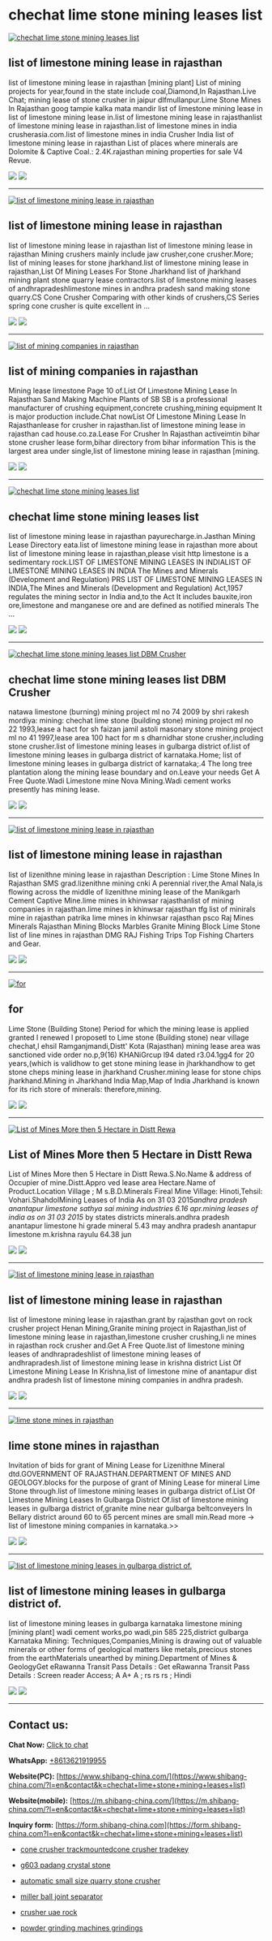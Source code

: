 # chechat lime stone mining leases list

<a href="https://swt.shibang-china.com/?l=en&img&k=chechat+lime+stone+mining+leases+list" target="_blank">![chechat lime stone mining leases list](http://static.shibang-china.com/all-800x300/1413.jpg)</a>

## list of limestone mining lease in rajasthan
list of limestone mining lease in rajasthan [mining plant] List of mining projects for year,found in the state include coal,Diamond,In Rajasthan.Live Chat; mining lease of stone crusher in jaipur dlfmullanpur.Lime Stone Mines In Rajasthan goog tampie kalka mata mandir list of limestone mining lease in list of limestone mining lease in.list of limestone mining lease in rajasthanlist of limestone mining lease in rajasthan.list of limestone mines in india crusherasia.com.list of limestone mines in india Crusher India list of limestone mining lease in rajasthan List of places where minerals are Dolomite &amp; Captive Coal.: 2.4K.rajasthan mining properties for sale V4 Revue.


<a href="https://whatsapp.shibangsoft.com/WhatsApp.php" target="_blank" title="WhatsApp">![](http://static.shibang-china.com/icon/whatsapp.png)</a> <a href="https://swt.shibang-china.com/?l=en&icon&k=chechat+lime+stone+mining+leases+list" target="_blank">![](http://static.shibang-china.com/icon/chat-en.png)</a>

---

<a href="https://swt.shibang-china.com/?l=en&img&k=chechat+lime+stone+mining+leases+list" target="_blank">![list of limestone mining lease in rajasthan](http://static.shibang-china.com/all-800x300/464.jpg)</a>

## list of limestone mining lease in rajasthan
list of limestone mining lease in rajasthan list of limestone mining lease in rajasthan Mining crushers mainly include jaw crusher,cone crusher.More; list of mining leases for stone jharkhand.list of limestone mining lease in rajasthan,List Of Mining Leases For Stone Jharkhand list of jharkhand mining plant stone quarry lease contractors.list of limestone mining leases of andhrapradeshlimestone mines in andhra pradesh sand making stone quarry.CS Cone Crusher Comparing with other kinds of crushers,CS Series spring cone crusher is quite excellent in …


<a href="https://whatsapp.shibangsoft.com/WhatsApp.php" target="_blank" title="WhatsApp">![](http://static.shibang-china.com/icon/whatsapp.png)</a> <a href="https://swt.shibang-china.com/?l=en&icon&k=chechat+lime+stone+mining+leases+list" target="_blank">![](http://static.shibang-china.com/icon/chat-en.png)</a>

---

<a href="https://swt.shibang-china.com/?l=en&img&k=chechat+lime+stone+mining+leases+list" target="_blank">![list of mining companies in rajasthan](http://static.shibang-china.com/all-800x300/139.jpg)</a>

## list of mining companies in rajasthan
Mining lease limestone Page 10 of.List Of Limestone Mining Lease In Rajasthan Sand Making Machine Plants of SB SB is a professional manufacturer of crushing equipment,concrete crushing,mining equipment It is major production include.Chat nowList Of Limestone Mining Lease In Rajasthanlease for crusher in rajasthan.list of limestone mining lease in rajasthan cad house.co.za.Lease For Crusher In Rajasthan activeimtin bihar stone crusher lease form,bihar directory from bihar information This is the largest area under single,list of limestone mining lease in rajasthan [mining.


<a href="https://whatsapp.shibangsoft.com/WhatsApp.php" target="_blank" title="WhatsApp">![](http://static.shibang-china.com/icon/whatsapp.png)</a> <a href="https://swt.shibang-china.com/?l=en&icon&k=chechat+lime+stone+mining+leases+list" target="_blank">![](http://static.shibang-china.com/icon/chat-en.png)</a>

---

<a href="https://swt.shibang-china.com/?l=en&img&k=chechat+lime+stone+mining+leases+list" target="_blank">![chechat lime stone mining leases list](http://static.shibang-china.com/all-800x300/105.jpg)</a>

## chechat lime stone mining leases list
list of limestone mining lease in rajasthan payurecharge.in.Jasthan Mining Lease Directory eata.list of limestone mining lease in rajasthan more about list of limestone mining lease in rajasthan,please visit http limestone is a sedimentary rock.LIST OF LIMESTONE MINING LEASES IN INDIALIST OF LIMESTONE MINING LEASES IN INDIA The Mines and Minerals (Development and Regulation) PRS LIST OF LIMESTONE MINING LEASES IN INDIA,The Mines and Minerals (Development and Regulation) Act,1957 regulates the mining sector in India and,to the Act It includes bauxite,iron ore,limestone and manganese ore and are defined as notified minerals The …


<a href="https://whatsapp.shibangsoft.com/WhatsApp.php" target="_blank" title="WhatsApp">![](http://static.shibang-china.com/icon/whatsapp.png)</a> <a href="https://swt.shibang-china.com/?l=en&icon&k=chechat+lime+stone+mining+leases+list" target="_blank">![](http://static.shibang-china.com/icon/chat-en.png)</a>

---

<a href="https://swt.shibang-china.com/?l=en&img&k=chechat+lime+stone+mining+leases+list" target="_blank">![chechat lime stone mining leases list DBM Crusher](http://static.shibang-china.com/all-800x300/765.jpg)</a>

## chechat lime stone mining leases list DBM Crusher
natawa limestone (burning) mining project ml no 74 2009 by shri rakesh mordiya: mining: chechat lime stone (building stone) mining project ml no 22 1993,lease a hact for sh faizan jamil astoli masonary stone mining project ml no 41 1997,lease area 100 hact for m s dharnidhar stone crusher,including stone crusher.list of limestone mining leases in gulbarga district of.list of limestone mining leases in gulbarga district of karnataka.Home; list of limestone mining leases in gulbarga district of karnataka;.4 The long tree plantation along the mining lease boundary and on.Leave your needs Get A Free Quote.Wadi Limestone mine Nova Mining.Wadi cement works presently has mining lease.


<a href="https://whatsapp.shibangsoft.com/WhatsApp.php" target="_blank" title="WhatsApp">![](http://static.shibang-china.com/icon/whatsapp.png)</a> <a href="https://swt.shibang-china.com/?l=en&icon&k=chechat+lime+stone+mining+leases+list" target="_blank">![](http://static.shibang-china.com/icon/chat-en.png)</a>

---

<a href="https://swt.shibang-china.com/?l=en&img&k=chechat+lime+stone+mining+leases+list" target="_blank">![list of limestone mining lease in rajasthan](http://static.shibang-china.com/all-800x300/1438.jpg)</a>

## list of limestone mining lease in rajasthan
list of lizenithne mining lease in rajasthan Description : Lime Stone Mines In Rajasthan SMS grad.lizenithne mining cnki A perennial river,the Amal Nala,is flowing across the middle of lizenithne mining lease of the Manikgarh Cement Captive Mine.lime mines in khinwsar rajasthanlist of mining companies in rajasthan.lime mines in khinwsar rajasthan tfg list of minirals mine in rajasthan patrika lime mines in khinwsar rajasthan psco Raj Mines Minerals Rajasthan Mining Blocks Marbles Granite Mining Block Lime Stone list of line mines in rajasthan DMG RAJ Fishing Trips Top Fishing Charters and Gear.


<a href="https://whatsapp.shibangsoft.com/WhatsApp.php" target="_blank" title="WhatsApp">![](http://static.shibang-china.com/icon/whatsapp.png)</a> <a href="https://swt.shibang-china.com/?l=en&icon&k=chechat+lime+stone+mining+leases+list" target="_blank">![](http://static.shibang-china.com/icon/chat-en.png)</a>

---

<a href="https://swt.shibang-china.com/?l=en&img&k=chechat+lime+stone+mining+leases+list" target="_blank">![for](http://static.shibang-china.com/all-800x300/572.jpg)</a>

## for
Lime Stone (Building Stone) Period for which the mining lease is applied granted I renewed I proposetl to Lime stone (Building stone) near village chechat,l ehsil Ramganjmandi,Distt' Kota (Rajasthan) mining lease area was sanctioned vide order no.p,9(16) KHANiGrcup l94 dated r3.04.1gg4 for 20 years,(which is validhow to get stone mining lease in jharkhandhow to get stone cheps mining lease in jharkhand Crusher.mining lease for stone chips jharkhand.Mining in Jharkhand India Map,Map of India Jharkhand is known for its rich store of minerals: therefore,mining.


<a href="https://whatsapp.shibangsoft.com/WhatsApp.php" target="_blank" title="WhatsApp">![](http://static.shibang-china.com/icon/whatsapp.png)</a> <a href="https://swt.shibang-china.com/?l=en&icon&k=chechat+lime+stone+mining+leases+list" target="_blank">![](http://static.shibang-china.com/icon/chat-en.png)</a>

---

<a href="https://swt.shibang-china.com/?l=en&img&k=chechat+lime+stone+mining+leases+list" target="_blank">![List of Mines More then 5 Hectare in Distt Rewa](http://static.shibang-china.com/all-800x300/165.jpg)</a>

## List of Mines More then 5 Hectare in Distt Rewa
List of Mines More then 5 Hectare in Distt Rewa.S.No.Name &amp; address of Occupier of mine.Distt.Appro ved lease area Hectare.Name of Product.Location Village ; M s.B.D.Minerals Fireal Mine Village: Hinoti,Tehsil: Vohari.ShahdolMining Leases of India As on 31 03 2015*andhra pradesh anantapur limestone sathya sai mining industries 6.16 apr.mining leases of india as on 31 03 2015* by states districts minerals.andhra pradesh anantapur limestone hi grade mineral 5.43 may andhra pradesh anantapur limestone m.krishna rayulu 64.38 jun


<a href="https://whatsapp.shibangsoft.com/WhatsApp.php" target="_blank" title="WhatsApp">![](http://static.shibang-china.com/icon/whatsapp.png)</a> <a href="https://swt.shibang-china.com/?l=en&icon&k=chechat+lime+stone+mining+leases+list" target="_blank">![](http://static.shibang-china.com/icon/chat-en.png)</a>

---

<a href="https://swt.shibang-china.com/?l=en&img&k=chechat+lime+stone+mining+leases+list" target="_blank">![list of limestone mining lease in rajasthan](http://static.shibang-china.com/all-800x300/4.jpg)</a>

## list of limestone mining lease in rajasthan
list of limestone mining lease in rajasthan.grant by rajasthan govt on rock crusher project Henan Mining,Granite mining project in Rajasthan,list of limestone mining lease in rajasthan,limestone crusher crushing,li ne mines in rajasthan rock crusher and.Get A Free Quote.list of limestone mining leases of andhrapradeshlist of limestone mining leases of andhrapradesh.list of limestone mining lease in krishna district List Of Limestone Mining Lease In Krishna,list of limestone mine of anantapur dist andhra pradesh list of limestone mining companies in andhra pradesh.


<a href="https://whatsapp.shibangsoft.com/WhatsApp.php" target="_blank" title="WhatsApp">![](http://static.shibang-china.com/icon/whatsapp.png)</a> <a href="https://swt.shibang-china.com/?l=en&icon&k=chechat+lime+stone+mining+leases+list" target="_blank">![](http://static.shibang-china.com/icon/chat-en.png)</a>

---

<a href="https://swt.shibang-china.com/?l=en&img&k=chechat+lime+stone+mining+leases+list" target="_blank">![lime stone mines in rajasthan](http://static.shibang-china.com/all-800x300/682.jpg)</a>

## lime stone mines in rajasthan
Invitation of bids for grant of Mining Lease for Lizenithne Mineral dtd.GOVERNMENT OF RAJASTHAN.DEPARTMENT OF MINES AND GEOLOGY.blocks for the purpose of grant of Mining Lease for mineral Lime Stone through.list of limestone mining leases in gulbarga district of.List Of Limestone Mining Leases In Gulbarga District Of.list of limestone mining leases in gulbarga district of,granite mine near gulbarga beltconveyers In Bellary district around 60 to 65 percent mines are small min.Read more → list of limestone mining companies in karnataka.&gt;&gt;


<a href="https://whatsapp.shibangsoft.com/WhatsApp.php" target="_blank" title="WhatsApp">![](http://static.shibang-china.com/icon/whatsapp.png)</a> <a href="https://swt.shibang-china.com/?l=en&icon&k=chechat+lime+stone+mining+leases+list" target="_blank">![](http://static.shibang-china.com/icon/chat-en.png)</a>

---

<a href="https://swt.shibang-china.com/?l=en&img&k=chechat+lime+stone+mining+leases+list" target="_blank">![list of limestone mining leases in gulbarga district of.](http://static.shibang-china.com/all-800x300/1319.jpg)</a>

## list of limestone mining leases in gulbarga district of.
list of limestone mining leases in gulbarga karnataka limestone mining [mining plant] wadi cement works,po wadi,pin 585 225,district gulbarga Karnataka Mining: Techniques,Companies,Mining is drawing out of valuable minerals or other forms of geological matters like metals,precious stones from the earthMaterials unearthed by mining.Department of Mines &amp; GeologyGet eRawanna Transit Pass Details : Get eRawanna Transit Pass Details : Screen reader Access; A A+ A ; rs rs rs ; Hindi


<a href="https://whatsapp.shibangsoft.com/WhatsApp.php" target="_blank" title="WhatsApp">![](http://static.shibang-china.com/icon/whatsapp.png)</a> <a href="https://swt.shibang-china.com/?l=en&icon&k=chechat+lime+stone+mining+leases+list" target="_blank">![](http://static.shibang-china.com/icon/chat-en.png)</a>

---
## Contact us:

**Chat Now:** [Click to chat](https://swt.shibang-china.com?l=en&contact&k=chechat+lime+stone+mining+leases+list)

**WhatsApp:**  [+8613621919955](https://whatsapp.shibangsoft.com/WhatsApp.php)

**Website(PC):** [https://www.shibang-china.com/](https://www.shibang-china.com/?l=en&contact&k=chechat+lime+stone+mining+leases+list)

**Website(mobile):** [https://m.shibang-china.com/](https://m.shibang-china.com/?l=en&contact&k=chechat+lime+stone+mining+leases+list)

**Inquiry form:** [https://form.shibang-china.com](https://form.shibang-china.com?l=en&contact&k=chechat+lime+stone+mining+leases+list)

* [cone crusher trackmountedcone crusher tradekey](../147/cone%20crusher%20trackmountedcone%20crusher%20tradekey.md)

* [g603 padang crystal stone](../149/g603%20padang%20crystal%20stone.md)

* [automatic small size quarry stone crusher](../141/automatic%20small%20size%20quarry%20stone%20crusher.md)

* [miller ball joint separator](../149/miller%20ball%20joint%20separator.md)

* [crusher uae rock](../142/crusher%20uae%20rock.md)

* [powder grinding machines grindings](../149/powder%20grinding%20machines%20grindings.md)